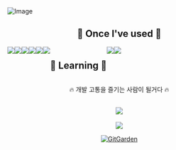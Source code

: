 
##
![Image](https://github.com/user-attachments/assets/7c8aa582-5f1b-48c9-aa28-662882c1ff8c)

<div align="center">
<h2>🔨 Once I've used 🔨</h2>
<div style="display:flex; flex-direction:row;">
<img src="https://img.shields.io/badge/HTML5-E34F26?style=flat-square&logo=HTML5&logoColor=white" />
<img src="https://img.shields.io/badge/CSS3-1572B6?style=flat-square&logo=CSS&logoColor=white" />
<img src="https://img.shields.io/badge/REACT-000000?style=flat-square&logo=REACT&logoColor=#111111" />
<img src="https://img.shields.io/badge/JAVASCRIPT-F7DF1E?style=flat-square&logo=JAVASCRIPT&logoColor=black" />
<img src="https://img.shields.io/badge/TYPESCRIPT-3178C6?style=flat-square&logo=typescript&logoColor=000000" />
<img src="https://img.shields.io/badge/Next.js-black?style=flat-square&logo=nextdotjs&logoColor=white"/>

<h2>📖 Learning 📖</h2>
<img src="https://img.shields.io/badge/REACT NATIVE-000000?style=flat-square&logo=react&logoColor=61DAFB" />
<img src="https://img.shields.io/badge/FLUTTER-02569B?style=flat-square&logo=Flutter&logoColor=000000" />
</div>

<p>🔥 개발 고통을 즐기는 사람이 될거다 🔥</p> 
<br>
<img src="https://github-readme-stats.vercel.app/api/top-langs/?username=Minwooh&layout=compact" /><br><br>
<img src="https://github-readme-stats.vercel.app/api?username=Minwooh&show_icons=true&theme=radical" />

[![GitGarden](https://gitgarden.marshallku.dev/?user_name=Minwooh)](https://github.com/marshallku/gitgarden)

</div>

<!--
**Minwooh/Minwooh** is a ✨ _special_ ✨ repository because its `README.md` (this file) appears on your GitHub profile.

Here are some ideas to get you started:

- 🔭 I’m currently working on ...
- 🌱 I’m currently learning ...
- 👯 I’m looking to collaborate on ...
- 🤔 I’m looking for help with ...
- 💬 Ask me about ...
- 📫 How to reach me: ...
- 😄 Pronouns: ...
- ⚡ Fun fact: ...
-->
